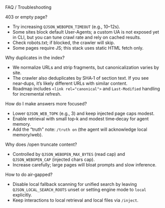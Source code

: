 FAQ / Troubleshooting

403 or empty page?
- Try increasing `QJSON_WEBOPEN_TIMEOUT` (e.g., 10–12s).
- Some sites block default User-Agents; a custom UA is not exposed yet in CLI, but you can tune crawl rate and rely on cached results.
- Check robots.txt; if blocked, the crawler will skip.
- Some pages require JS; this stack uses static HTML fetch only.

Why duplicates in the index?
- We normalize URLs and strip fragments, but canonicalization varies by site.
- The crawler also deduplicates by SHA‑1 of section text. If you see near‑dups, it’s likely different URLs with similar content.
- Roadmap includes `<link rel="canonical">` and `Last-Modified` handling for incremental refresh.

How do I make answers more focused?
- Lower `QJSON_WEB_TOPK` (e.g., 3) and keep injected page caps modest.
- Enable retrieval with small top‑k and modest time‑decay for agent memory.
- Add the “truth” note: `/truth on` (the agent will acknowledge local memory/web).

Why does /open truncate content?
- Controlled by `QJSON_WEBOPEN_MAX_BYTES` (read cap) and `QJSON_WEBOPEN_CAP` (injected chars cap).
- Increase carefully; large pages will bloat prompts and slow inference.

How to do air‑gapped?
- Disable local fallback scanning for unified search by leaving `QJSON_LOCAL_SEARCH_ROOTS` unset or setting engine mode to `local` explicitly.
- Keep interactions to local retrieval and local files via `/inject`.
